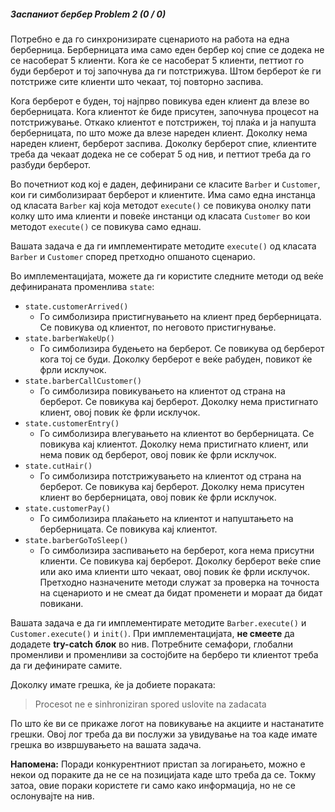 ##### **Заспаниот бербер** *Problem 2 (0 / 0)*   
Потребно е да го синхронизирате сценариото на работа на една берберница. Берберницата има само еден бербер кој спие се додека не се насоберат 5 клиенти. Кога ќе се насоберат 5 клиенти, петтиот го буди берберот и тој започнува да ги потстрижува. Штом берберот ќе ги потстриже сите клиенти што чекаат, тој повторно заспива.

Кога берберот е буден, тој најпрво повикува еден клиент да влезе во берберницата. Кога клиентот ќе биде присутен, започнува процесот на потстрижување. Откако клиентот е потстрижен, тој плаќа и ја напушта берберницата, по што може да влезе нареден клиент. Доколку нема нареден клиент, берберот заспива. Доколку берберот спие, клиентите треба да чекаат додека не се соберат 5 од нив, и петтиот треба да го разбуди берберот.

Во почетниот код кој е даден, дефинирани се класите `Barber` и `Customer`, кои ги симболизираат берберот и клиентите. Има само една инстанца од класата `Barber` кај која методот `execute()` се повикува онолку пати колку што има клиенти и повеќе инстанци од класата `Customer` во кои методот `execute()` се повикува само еднаш.

Вашата задача е да ги имплементирате методите `execute()` од класата `Barber` и `Customer` според претходно опшаното сценарио.

Во имплементацијата, можете да ги користите следните методи од веќе дефинираната променлива `state`:

+ `state.customerArrived()`
  + Го симболизира пристигнувањето на клиент пред берберницата. Се повикува од клиентот, по неговото пристигнување.
+ `state.barberWakeUp()`
  + Го симболизира будењето на берберот. Се повикува од берберот кога тој се буди.
Доколку берберот е веќе рабуден, повикот ќе фрли исклучок.
+ `state.barberCallCustomer()`
  + Го симболизира повикувањето на клиентот од страна на берберот. Се повикува кај берберот.
Доколку нема пристигнато клиент, овој повик ќе фрли исклучок.
+ `state.customerEntry()`
  + Го симболизира влегувањето на клиентот во берберницата. Се повикува кај клиентот.
Доколку нема пристигнато клиент, или нема повик од берберот, овој повик ќе фрли исклучок.
+ `state.cutHair()`
  + Го симболизира потстрижувањето на клиентот од страна на берберот. Се повикува кај берберот.
Доколку нема присутен клиент во берберницата, овој повик ќе фрли исклучок.
+ `state.customerPay()`
  + Го симболизира плаќањето на клиентот и напуштањето на берберницата. Се повикува кај клиентот.
+ `state.barberGoToSleep()`
  + Го симболизира заспивањето на берберот, кога нема присутни клиенти. Се повикува кај берберот.
Доколку берберот веќе спие или ако има клиенти што чекаат, овој повик ќе фрли исклучок.
Претходно назначените методи служат за проверка на точноста на сценариото и не смеат да бидат променети и мораат да бидат повикани.

Вашата задача е да ги имплементирате методите `Barber.execute()` и `Customer.execute()` и `init()`. При имплементацијата, **не смеете** да додадете **try-catch блок** во нив. Потребните семафори, глобални променливи и променливи за состојбите на берберо ти клиентот треба да ги дефинирате самите.

Доколку имате грешка, ќе ја добиете пораката:

> Procesot ne e sinhroniziran spored uslovite na zadacata   

По што ќе ви се прикаже логот на повикување на акциите и настанатите грешки. Овој лог треба да ви послужи за увидување на тоа каде имате грешка во извршувањето на вашата задача.

**Напомена:** Поради конкурентниот пристап за логирањето, можно е некои од пораките да не се на позицијата каде што треба да се. Токму затоа, овие пораки користете ги само како информација, но не се ослонувајте на нив.